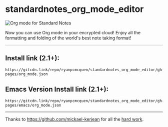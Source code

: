# standardnotes_org_mode_editor

![Org mode for Standard Notes](https://raw.githubusercontent.com/ryanpcmcquen/standardnotes_org_mode_editor/gh-pages/screenshot.1516826241.png)

Now you can use Org mode in your encrypted cloud! Enjoy all the formatting and folding of the world's best note taking format!

-----

## Install link (2.1+):
```
https://gitcdn.link/repo/ryanpcmcquen/standardnotes_org_mode_editor/gh-pages/org_mode.json
```

## Emacs Version Install link (2.1+):
```
https://gitcdn.link/repo/ryanpcmcquen/standardnotes_org_mode_editor/gh-pages/emacs/org_mode.json
```

-----

Thanks to https://github.com/mickael-kerjean for all the [hard work](https://github.com/mickael-kerjean/nuage/blob/master/client/pages/viewerpage/editor/orgmode.js).
